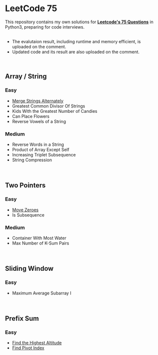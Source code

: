 # LeetCode 75

This repository contains my own solutions for [**Leetcode's 75 Questions**](https://leetcode.com/studyplan/leetcode-75/) in Python3, preparing for code interviews. <br/> 
<br/>
- The evalutaion result, including runtime and memory efficient, is uploaded on the comment. <br/>
- Updated code and its result are also uploaded on the comment. 
<br/>

## Array / String
### Easy
- [Merge Strings Alternately]()
- Greatest Common Divisor Of Strings
- Kids With the Greatest Number of Candies
- Can Place Flowers
- Reverse Vowels of a String
### Medium
- Reverse Words in a String
- Product of Array Except Self
- Increasing Triplet Subsequence
- String Compression
<br/><br/><br/>

## Two Pointers
### Easy
- [Move Zeroes]()
- Is Subsequence
### Medium
- Container With Most Water
- Max Number of K-Sum Pairs
<br/><br/><br/>

## Sliding Window
### Easy
- Maximum Average Subarray I
<br/><br/><br/>

## Prefix Sum
### Easy
- [Find the Highest Altitude]()
- [Find Pivot Index]()
<br/><br/><br/>
